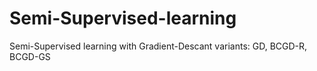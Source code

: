 # Semi-Supervised-learning
Semi-Supervised learning with Gradient-Descant variants: GD, BCGD-R, BCGD-GS
